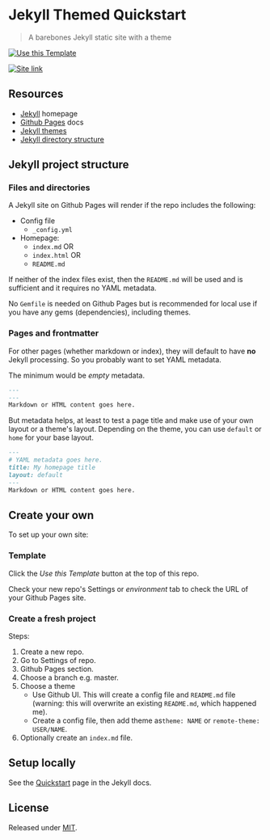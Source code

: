 # Jekyll Themed Quickstart
> A barebones Jekyll static site with a theme

[![Use this Template](https://img.shields.io/badge/Use_this_Template-green?style=for-the-badge)](https://github.com/MichaelCurrin/jekyll-themed-quickstart/generate)

[![Site link](https://img.shields.io/badge/GH_Pages-Demo_site-green?style=for-the-badge)](https://michaelcurrin.github.io/jekyll-themed-quickstart/)


<!-- If editing your own copy of this template, you can deleted the sections below and relace with your own content -->

## Resources

- [Jekyll](https://jekyllrb.com/) homepage
- [Github Pages](https://pages.github.com/) docs
- [Jekyll themes](https://jekyllrb.com/docs/themes/)
- [Jekyll directory structure](https://jekyllrb.com/docs/structure/)


## Jekyll project structure


### Files and directories

A Jekyll site on Github Pages will render if the repo includes the following:

- Config file 
    - `_config.yml`
- Homepage:
    - `index.md` OR
    - `index.html` OR
    - `README.md`
    
If neither of the index files exist, then the `README.md` will be used and is sufficient and it requires no YAML metadata.


No `Gemfile` is needed on Github Pages but is recommended for local use if you have any gems (dependencies), including themes.


### Pages and frontmatter

For other pages (whether markdown or index), they will default to have **no** Jekyll processing. So you probably want to set YAML metadata. 

The minimum would be _empty_ metadata.

```markdown
---
---
Markdown or HTML content goes here.

```

But metadata helps, at least to test a page title and make use of your own layout or a theme's layout. Depending on the theme, you can use `default` or `home` for your base layout.

```markdown
---
# YAML metadata goes here.
title: My homepage title
layout: default
---
Markdown or HTML content goes here.

```


## Create your own

To set up your own site:

### Template

Click the _Use this Template_ button at the top of this repo.

Check your new repo's Settings or _environment_ tab to check the URL of your Github Pages site.


### Create a fresh project

Steps:

1. Create a new repo.
1. Go to Settings of repo.
1. Github Pages section.
1. Choose a branch e.g. master.
1. Choose a theme
    - Use Github UI. This will create a config  file and `README.md` file (warning: this will overwrite an existing `README.md`, which happened me).
    - Create a config file, then add theme as`theme: NAME` or `remote-theme: USER/NAME`.
1. Optionally create an `index.md` file.


## Setup locally

See the [Quickstart](https://jekyllrb.com/docs/) page in the Jekyll docs.


## License

Released under [MIT](/LICENSE).

